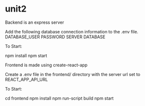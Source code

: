 # unit2

Backend is an express server 

Add the following database connection information to the .env file. 
DATABASE_USER
PASSWORD
SERVER
DATABASE

To Start: 

npm install
npm start 



Frontend is made using create-react-app 

Create a .env file in the frontend/ directory with the server url set to REACT_APP_API_URL

To Start: 

cd frontend 
npm install 
npm run-script build
npm start

